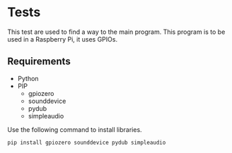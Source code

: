 # Tests

This test are used to find a way to the main program. This program is to be used in a Raspberry Pi, it uses GPIOs.

## Requirements

- Python
- PIP
    - gpiozero 
    - sounddevice
    - pydub
    - simpleaudio

Use the following command to install libraries.

```
pip install gpiozero sounddevice pydub simpleaudio
```
